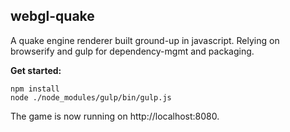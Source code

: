 ## webgl-quake

A quake engine renderer built ground-up in javascript. Relying on browserify and gulp for dependency-mgmt and packaging. 

**Get started:**

```
npm install
node ./node_modules/gulp/bin/gulp.js
```
The game is now running on http://localhost:8080.
